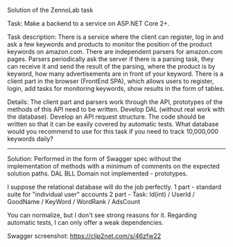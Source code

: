 Solution of the ZennoLab task

Task:
Make a backend to a service on ASP.NET Core 2+.

Task description:
There is a service where the client can register, log in and ask a few keywords and products to monitor the position of the product keywords on amazon.com.
There are independent parsers for amazon.com pages. Parsers periodically ask the server if there is a parsing task, they can receive it and send the result of the parsing, where the product is by keyword, how many advertisements are in front of your keyword.
There is a client part in the browser (FrontEnd SPA), which allows users to register, login, add tasks for monitoring keywords, show results in the form of tables.

Details:
The client part and parsers work through the API, prototypes of the methods of this API need to be written. Develop DAL (without real work with the database). Develop an API request structure. The code should be written so that it can be easily covered by automatic tests. What database would you recommend to use for this task if you need to track 10,000,000 keywords daily?

______________________________________________________________________________________________________________________________________

Solution:
Performed in the form of Swagger spec without the implementation of methods with a minimum of comments on the expected solution paths. DAL BLL Domain not implemented - prototypes.

I suppose the relational database will do the job perfectly.
1 part - standard suite for "individual user" accounts
2 part - Task: Id(int) / UserId / GoodName / KeyWord / WordRank / AdsCount

You can normalize, but I don't see strong reasons for it.
Regarding automatic tests, I can only offer a weak dependencies.

Swagger screenshot:
https://clip2net.com/s/46zfw22
